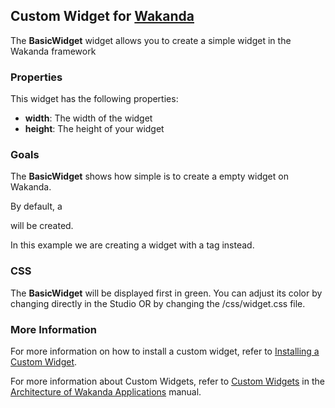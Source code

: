 ## Custom Widget for [Wakanda](http://wakanda.org)The __BasicWidget__ widget allows you to create a simple widget in the Wakanda framework### PropertiesThis widget has the following properties: * __width__: The width of the widget* __height__: The height of your widget### GoalsThe __BasicWidget__ shows how simple is to create a empty widget on Wakanda. By default, a <DIV> will be created. In this example we are creating a widget with a <SPAN> tag instead. ### CSSThe __BasicWidget__ will be displayed first in green. You can adjust its color by changing directly in the Studio OR by changing the /css/widget.css file.  ### More InformationFor more information on how to install a custom widget, refer to [Installing a Custom Widget](http://doc.wakanda.org/WakandaStudio0/help/Title/en/page3869.html#1027761).For more information about Custom Widgets, refer to [Custom Widgets](http://doc.wakanda.org/Wakanda0.v5/help/Title/en/page3863.html "Custom Widgets") in the [Architecture of Wakanda Applications](http://doc.wakanda.org/Wakanda0.v5/help/Title/en/page3844.html "Architecture of Wakanda Applications") manual.
